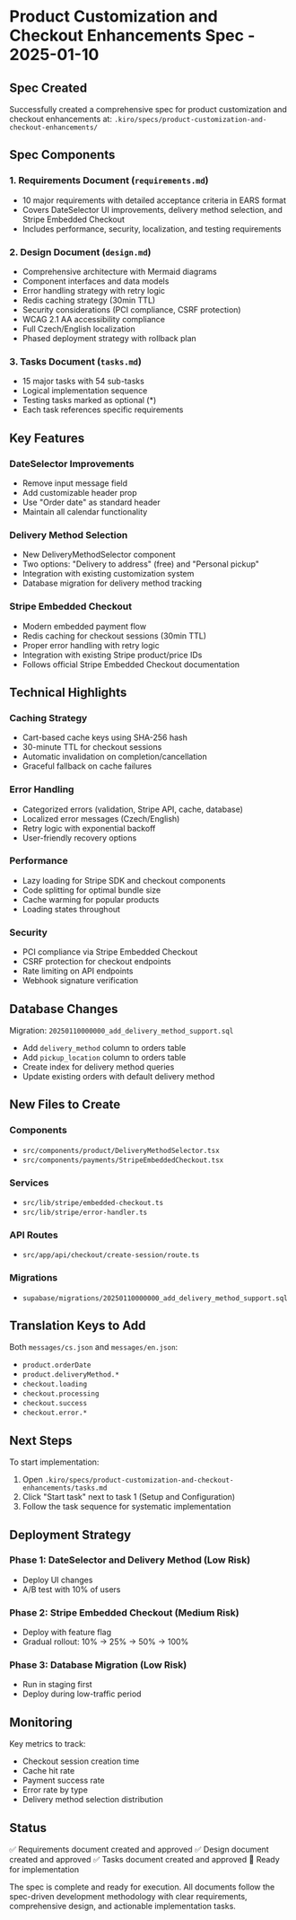 # Product Customization and Checkout Enhancements Spec - 2025-01-10

## Spec Created

Successfully created a comprehensive spec for product customization and checkout enhancements at:
`.kiro/specs/product-customization-and-checkout-enhancements/`

## Spec Components

### 1. Requirements Document (`requirements.md`)
- 10 major requirements with detailed acceptance criteria in EARS format
- Covers DateSelector UI improvements, delivery method selection, and Stripe Embedded Checkout
- Includes performance, security, localization, and testing requirements

### 2. Design Document (`design.md`)
- Comprehensive architecture with Mermaid diagrams
- Component interfaces and data models
- Error handling strategy with retry logic
- Redis caching strategy (30min TTL)
- Security considerations (PCI compliance, CSRF protection)
- WCAG 2.1 AA accessibility compliance
- Full Czech/English localization
- Phased deployment strategy with rollback plan

### 3. Tasks Document (`tasks.md`)
- 15 major tasks with 54 sub-tasks
- Logical implementation sequence
- Testing tasks marked as optional (*)
- Each task references specific requirements

## Key Features

### DateSelector Improvements
- Remove input message field
- Add customizable header prop
- Use "Order date" as standard header
- Maintain all calendar functionality

### Delivery Method Selection
- New DeliveryMethodSelector component
- Two options: "Delivery to address" (free) and "Personal pickup"
- Integration with existing customization system
- Database migration for delivery method tracking

### Stripe Embedded Checkout
- Modern embedded payment flow
- Redis caching for checkout sessions (30min TTL)
- Proper error handling with retry logic
- Integration with existing Stripe product/price IDs
- Follows official Stripe Embedded Checkout documentation

## Technical Highlights

### Caching Strategy
- Cart-based cache keys using SHA-256 hash
- 30-minute TTL for checkout sessions
- Automatic invalidation on completion/cancellation
- Graceful fallback on cache failures

### Error Handling
- Categorized errors (validation, Stripe API, cache, database)
- Localized error messages (Czech/English)
- Retry logic with exponential backoff
- User-friendly recovery options

### Performance
- Lazy loading for Stripe SDK and checkout components
- Code splitting for optimal bundle size
- Cache warming for popular products
- Loading states throughout

### Security
- PCI compliance via Stripe Embedded Checkout
- CSRF protection for checkout endpoints
- Rate limiting on API endpoints
- Webhook signature verification

## Database Changes

Migration: `20250110000000_add_delivery_method_support.sql`
- Add `delivery_method` column to orders table
- Add `pickup_location` column to orders table
- Create index for delivery method queries
- Update existing orders with default delivery method

## New Files to Create

### Components
- `src/components/product/DeliveryMethodSelector.tsx`
- `src/components/payments/StripeEmbeddedCheckout.tsx`

### Services
- `src/lib/stripe/embedded-checkout.ts`
- `src/lib/stripe/error-handler.ts`

### API Routes
- `src/app/api/checkout/create-session/route.ts`

### Migrations
- `supabase/migrations/20250110000000_add_delivery_method_support.sql`

## Translation Keys to Add

Both `messages/cs.json` and `messages/en.json`:
- `product.orderDate`
- `product.deliveryMethod.*`
- `checkout.loading`
- `checkout.processing`
- `checkout.success`
- `checkout.error.*`

## Next Steps

To start implementation:
1. Open `.kiro/specs/product-customization-and-checkout-enhancements/tasks.md`
2. Click "Start task" next to task 1 (Setup and Configuration)
3. Follow the task sequence for systematic implementation

## Deployment Strategy

### Phase 1: DateSelector and Delivery Method (Low Risk)
- Deploy UI changes
- A/B test with 10% of users

### Phase 2: Stripe Embedded Checkout (Medium Risk)
- Deploy with feature flag
- Gradual rollout: 10% → 25% → 50% → 100%

### Phase 3: Database Migration (Low Risk)
- Run in staging first
- Deploy during low-traffic period

## Monitoring

Key metrics to track:
- Checkout session creation time
- Cache hit rate
- Payment success rate
- Error rate by type
- Delivery method selection distribution

## Status

✅ Requirements document created and approved
✅ Design document created and approved
✅ Tasks document created and approved
🎯 Ready for implementation

The spec is complete and ready for execution. All documents follow the spec-driven development methodology with clear requirements, comprehensive design, and actionable implementation tasks.
